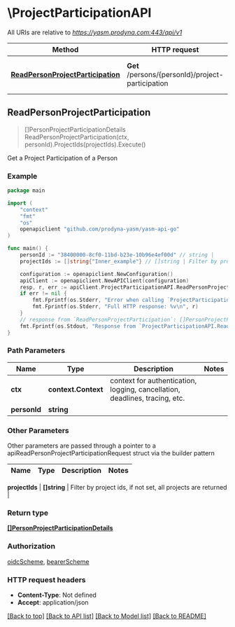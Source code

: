 # \ProjectParticipationAPI

All URIs are relative to *https://yasm.prodyna.com:443/api/v1*

Method | HTTP request | Description
------------- | ------------- | -------------
[**ReadPersonProjectParticipation**](ProjectParticipationAPI.md#ReadPersonProjectParticipation) | **Get** /persons/{personId}/project-participation | Get a Project Participation of a Person



## ReadPersonProjectParticipation

> []PersonProjectParticipationDetails ReadPersonProjectParticipation(ctx, personId).ProjectIds(projectIds).Execute()

Get a Project Participation of a Person

### Example

```go
package main

import (
	"context"
	"fmt"
	"os"
	openapiclient "github.com/prodyna-yasm/yasm-api-go"
)

func main() {
	personId := "38400000-8cf0-11bd-b23e-10b96e4ef00d" // string | 
	projectIds := []string{"Inner_example"} // []string | Filter by project ids, if not set, all projects are returned (optional)

	configuration := openapiclient.NewConfiguration()
	apiClient := openapiclient.NewAPIClient(configuration)
	resp, r, err := apiClient.ProjectParticipationAPI.ReadPersonProjectParticipation(context.Background(), personId).ProjectIds(projectIds).Execute()
	if err != nil {
		fmt.Fprintf(os.Stderr, "Error when calling `ProjectParticipationAPI.ReadPersonProjectParticipation``: %v\n", err)
		fmt.Fprintf(os.Stderr, "Full HTTP response: %v\n", r)
	}
	// response from `ReadPersonProjectParticipation`: []PersonProjectParticipationDetails
	fmt.Fprintf(os.Stdout, "Response from `ProjectParticipationAPI.ReadPersonProjectParticipation`: %v\n", resp)
}
```

### Path Parameters


Name | Type | Description  | Notes
------------- | ------------- | ------------- | -------------
**ctx** | **context.Context** | context for authentication, logging, cancellation, deadlines, tracing, etc.
**personId** | **string** |  | 

### Other Parameters

Other parameters are passed through a pointer to a apiReadPersonProjectParticipationRequest struct via the builder pattern


Name | Type | Description  | Notes
------------- | ------------- | ------------- | -------------

 **projectIds** | **[]string** | Filter by project ids, if not set, all projects are returned | 

### Return type

[**[]PersonProjectParticipationDetails**](PersonProjectParticipationDetails.md)

### Authorization

[oidcScheme](../README.md#oidcScheme), [bearerScheme](../README.md#bearerScheme)

### HTTP request headers

- **Content-Type**: Not defined
- **Accept**: application/json

[[Back to top]](#) [[Back to API list]](../README.md#documentation-for-api-endpoints)
[[Back to Model list]](../README.md#documentation-for-models)
[[Back to README]](../README.md)

